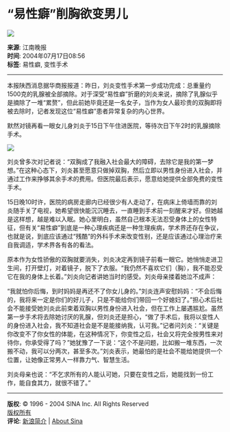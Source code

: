 # “易性癖”削胸欲变男儿

![](//beacon.sina.com.cn/a.gif?noScript)

**来源**: 江南晚报  
**时间**: 2004年07月17日08:56  
**标签**: 易性癖, 变性手术  

---

本报陕西消息据华商报报道：昨日，刘炎变性手术第一步成功完成：总重量约1500克的乳腺被全部摘除。对于深受“易性癖”折磨的刘炎来说，摘除了乳腺似乎是摘除了一堆“累赘”，但此前她毕竟还是一名女子，当作为女人最珍贵的双胸即将被去除时，记者发现这位“易性癖”患者异常复杂的内心世界。

默然对镜再看一眼女儿身刘炎于15日下午住进医院，等待次日下午2时的乳腺摘除手术。

![](http://image2.sina.com.cn/dy/images/xfrd_04.gif)

刘炎曾多次对记者说：“双胸成了我融入社会最大的障碍，去除它是我的第一梦想。”在这种心态下，刘炎甚至愿意只做掉双胸，然后立即以男性身份进入社会，并通过工作来挣够其余手术的费用。但医院最后表示，愿意给她提供全部免费的变性手术。

15日晚10时许，医院的病房走廊内已经很少有人走动了，在病床上倚墙而靠的刘炎随手关了电视，她希望很快能沉沉睡去，一直睡到手术前一刻醒来才好。但她越是这样想，越是难以入眠。她心里明白，虽然自己根本无法忍受身体上的女性特征，但有关“易性癖”到底是一种心理疾病还是一种生理疾病，学术界还存在争议，也就是说，到底应该通过“残酷”的外科手术来改变性别，还是应该通过心理治疗来自我调适，学术界各有各的看法。

原本作为女性骄傲的双胸就要消失，刘炎决定再到镜子前看一眼它。她悄悄走进卫生间，打开壁灯，对着镜子，脱下了衣服。“我仍然不喜欢它们（胸），我不能忍受它在我的身体上长着。”刘炎向记者讲她当时的感受。刘炎母亲搂着她泣不成声：

“我就怕你后悔，到时妈妈是再还不了你女儿身的。”刘炎连声安慰妈妈：“不会后悔的，我将来一定是你们的好儿子，只是不能给你们带回一个好媳妇了。”担心术后社会不能接受她刘炎此前束着双胸以男性身份进入社会，但在工作上屡遇尴尬。虽然第一步手术将去除她讨厌的乳腺，但刘炎还是担心，“做了手术后，我将以变性人的身份进入社会，我不知道社会是不是能接纳我，认可我。”记者问刘炎：“关键是你改变不了你女性的体能，在这种情况下，你变性之后，社会又将完全按男性来对待你，你承受得了吗？”她犹豫了一下说：“这个不是问题，比如搬一堆东西，一次搬不动，我可以分两次，甚至多次。”刘炎表示，她最怕的是社会不能给她提供一个位置，让她像正常男人一样靠力气、智慧生活。

刘炎母亲也说：“不乞求所有的人能认可她，只要在变性之后，她能找到一份工作，能自食其力，就很不错了。”

--- 

**版权**: © 1996 - 2004 SINA Inc. All Rights Reserved  
[版权所有](http://www.sina.com.cn/intro/copyright.shtml)  
**评论**: [新浪简介](http://corp.sina.com.cn/chn/) | [About Sina](http://corp.sina.com.cn/eng/)